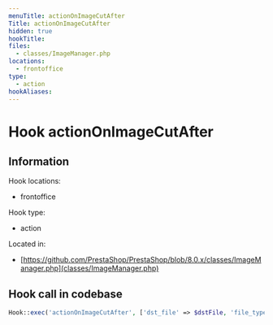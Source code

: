 ```yaml
---
menuTitle: actionOnImageCutAfter
Title: actionOnImageCutAfter
hidden: true
hookTitle: 
files:
  - classes/ImageManager.php
locations:
  - frontoffice
type:
  - action
hookAliases:
---
```


# Hook actionOnImageCutAfter

## Information

Hook locations: 
  - frontoffice

Hook type: 
  - action

Located in: 
  - [https://github.com/PrestaShop/PrestaShop/blob/8.0.x/classes/ImageManager.php](classes/ImageManager.php)

## Hook call in codebase

```php
Hook::exec('actionOnImageCutAfter', ['dst_file' => $dstFile, 'file_type' => $fileType])
```